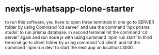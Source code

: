 # nextjs-whatsapp-clone-starter
to run this software, you have to open three terminals in one go to SERVER folder by using Command 'cd server' and use the command 'npx prisma studio' to run prisma database.
in second terminal hit the command 'cd server' again and run node js with using command 'npm run start'
In third terminal go to client folder by using command 'cd client' and hit the command 'npm run dev' to start the next app on localhost 3000.